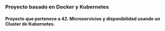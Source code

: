 ### Proyecto basado en Docker y Kubernetes

#### Proyecto que pertenece a 42. Microservicios y disponibilidad usando un Cluster de Kubernetes.
